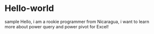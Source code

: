 # Hello-world
sample
Hello, i am a rookie programmer from Nicaragua, i want to learn more about power query and power pivot for Excel!
